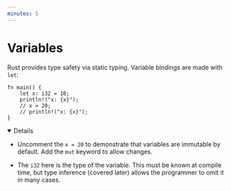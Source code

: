```yaml
---
minutes: 5
---
```


# Variables

Rust provides type safety via static typing. Variable bindings are made with
`let`:

```rust,editable
fn main() {
    let x: i32 = 10;
    println!("x: {x}");
    // x = 20;
    // println!("x: {x}");
}
```

<details open='true'>

- Uncomment the `x = 20` to demonstrate that variables are immutable by default.
  Add the `mut` keyword to allow changes.

- The `i32` here is the type of the variable. This must be known at compile
  time, but type inference (covered later) allows the programmer to omit it in
  many cases.

</details>

